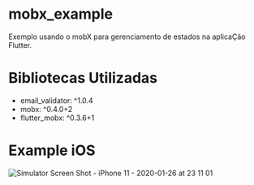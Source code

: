 # mobx_example
 Exemplo usando o mobX para gerenciamento de estados na aplicaÇão Flutter.
 
 # Bibliotecas Utilizadas
  - email_validator: ^1.0.4
  - mobx: ^0.4.0+2
  - flutter_mobx: ^0.3.6+1
 
 # Example iOS
 ![Simulator Screen Shot - iPhone 11 - 2020-01-26 at 23 11 01](https://user-images.githubusercontent.com/8354309/73146434-6197df00-4091-11ea-91eb-533794e645df.png)

